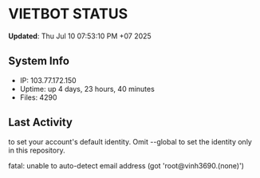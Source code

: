 # VIETBOT STATUS
**Updated**: Thu Jul 10 07:53:10 PM +07 2025

## System Info
- IP: 103.77.172.150
- Uptime: up 4 days, 23 hours, 40 minutes
- Files: 4290

## Last Activity

to set your account's default identity.
Omit --global to set the identity only in this repository.

fatal: unable to auto-detect email address (got 'root@vinh3690.(none)')
